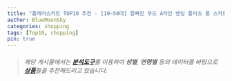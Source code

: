 ```yaml
---
title: "플레어스커트 TOP10 추천 - [10~50대] 잘빠진 무드 A라인 밴딩 플리츠 롱 스커트"
author: BlueMoonSky
categories: shopping
tags: [Top10, shopping]
pin: true
---
```


> ###### 해당 게시물에서는 [**분석도구**](https://itemscout.io/)를 이용하여 **성별**, **연령별** 등의 데이터를 바탕으로 [**상품**](https://link.coupang.com/a/baae76)들을 추천해드리고 있습니다.

<html>
	<head>
		<link rel="stylesheet" href="https://stackpath.bootstrapcdn.com/bootstrap/4.3.1/css/bootstrap.min.css">
		<style>
			.product-container {
				width: 230px;
				margin-right: 50px;
			}

			.product-container h6 a {
				text-decoration: none; /* 링크 밑줄 제거 */
				display: block; /* block 요소로 만들어 넓이 제한 가능하게 함 */
				white-space: nowrap; /* 줄바꿈 없음 */
				overflow: hidden; /* 내용이 넘치면 숨김 */
				text-overflow: ellipsis; /* 넘치는 텍스트를 ...으로 표시 */
			}

			.product-container img {
				width: 100%;
			}

			.product-list {
				display: flex;
			}
			.product-container .product-price {
				font-size: 18px; /* 원하는 폰트 크기로 설정 */
			}
			.product-container .product-review {
				font-size: 15px; /* 원하는 폰트 크기로 설정 */
			}

		</style>
	</head>
	<body>
		<div class="container">
			<div class="row justify-content-center">
				<div class="product-list">
					<div class="product-container">
						<img src="https://thumbnail6.coupangcdn.com/thumbnails/remote/230x230ex/image/retail/images/79784996190699-11d9166c-9c28-4ac6-9961-58f13ba87d79.png" alt="상품 이미지">
						<h6><a href="#">여자 여성 뒷밴딩 플레어 치마 주름 스커트 여자 여성 뒷밴딩 플레어 치마 주름 스커트 여자 여성 뒷밴딩 플레어 치마 주름 스커트 여자 여성 뒷밴딩 플레어 치마 주름 스커트</a></h6>
						<b>24%</b>, <s>15,900원</s> 
						<span class="product-price" style="color:#cb1400"><b>15,430원</b></span>
						<br><span style="color:#FF9600"><b>⭐ 4.8</b></span>
						<span class="product-review">리뷰 4,085개</span>
					</div>
					<div class="product-container">
						<img src="https://thumbnail6.coupangcdn.com/thumbnails/remote/230x230ex/image/retail/images/3799839177162456-5776304e-39fa-47ec-a21f-a15005920d57.jpg" alt="상품 이미지">
						<h6><a href="#">[오버나인] 여자 여성 뒷밴딩 플레어 치마 주름 스커트</a></h6>
						<b>31%</b>, <s>15,900원</s> 
						<span class="product-price" style="color:#cb1400"><b>15,430원</b></span>
						<br><span style="color:#FF9600"><b>⭐ 4.8</b></span>
						<span class="product-review">리뷰 4,085개</span>
					</div>
				</div>
			</div>
		</div>

	<script src="https://code.jquery.com/jquery-3.3.1.slim.min.js"></script>
	<script src="https://stackpath.bootstrapcdn.com/bootstrap/4.3.1/js/bootstrap.min.js"></script>

	</body>
</html>

#### [1] [잘빠진 무드 A라인 밴딩 플리츠 롱 스커트](https://link.coupang.com/re/AFFSDP?lptag=AF5964186&subid=bluemoonsky6999&pageKey=2213059697&traceid=V0-153&itemId=6156670682&vendorItemId=73452889178)
![플레어스커트TOP1](https://thumbnail6.coupangcdn.com/thumbnails/remote/230x230ex/image/retail/images/79784996190699-11d9166c-9c28-4ac6-9961-58f13ba87d79.png){: width="220" height="220" .w-50 .left}
✅ 할 인 률 : **49%** ~~<del class="base-price"> 69,000  </del>원~~<br>
✅ 상품가격 : <span style="color:#cb1400"> **15,900원** </span><br>
✅ 상품평가 : ⭐⭐⭐<br>
✅ 리뷰수 : [174](https://link.coupang.com/re/AFFSDP?lptag=AF5964186&subid=bluemoonsky6999&pageKey=2213059697&traceid=V0-153&itemId=6156670682&vendorItemId=73452889178)<br>
<br>
[**👉  [상품 구매하기]**](https://link.coupang.com/re/AFFSDP?lptag=AF5964186&subid=bluemoonsky6999&pageKey=2213059697&traceid=V0-153&itemId=6156670682&vendorItemId=73452889178){: .left}
<br>
<br>
<br>

***

#### [2] [캐럿 여성 사계절 롱 플레어 스커트](https://link.coupang.com/re/AFFSDP?lptag=AF5964186&subid=bluemoonsky6999&pageKey=2092522816&traceid=V0-153&itemId=3554541827&vendorItemId=71540445158)
![플레어스커트TOP2](https://thumbnail6.coupangcdn.com/thumbnails/remote/230x230ex/image/retail/images/3799839177162456-5776304e-39fa-47ec-a21f-a15005920d57.jpg){: width="220" height="220" .w-50 .right}
✅ 할 인 률 : **24%** ~~<del class="base-price"> 52,610  </del>원~~<br>
✅ 상품가격 : <span style="color:#cb1400"> **19,580원** </span><br>
✅ 상품평가 : ⭐⭐⭐⭐⭐<br>
✅ 리 뷰 수 : [12](https://link.coupang.com/re/AFFSDP?lptag=AF5964186&subid=bluemoonsky6999&pageKey=2092522816&traceid=V0-153&itemId=3554541827&vendorItemId=71540445158)<br>
<br>
[**👉  [상품 구매하기]**](https://link.coupang.com/re/AFFSDP?lptag=AF5964186&subid=bluemoonsky6999&pageKey=2092522816&traceid=V0-153&itemId=3554541827&vendorItemId=71540445158){: .left}
<br>
<br>
<br>

***

#### [3] [네모 여성용 블링헵번 스커트](https://link.coupang.com/re/AFFSDP?lptag=AF5964186&subid=bluemoonsky6999&pageKey=1476901468&traceid=V0-153&itemId=2537856292&vendorItemId=74411872879)
![플레어스커트TOP3](https://thumbnail10.coupangcdn.com/thumbnails/remote/230x230ex/image/vendor_inventory/7360/143914df5ebb2dee57cd65cf8c3974433fbd6ae4ffca3c12fd56b66defdc.jpg){: width="220" height="220" .w-50 .left}
✅ 할 인 률 : **0%** <br>
✅ 상품가격 : <span style="color:#cb1400"> **22,900원** </span><br>
✅ 상품평가 : ⭐⭐⭐⭐<br>
✅ 리 뷰 수 : [2588](https://link.coupang.com/re/AFFSDP?lptag=AF5964186&subid=bluemoonsky6999&pageKey=1476901468&traceid=V0-153&itemId=2537856292&vendorItemId=74411872879)<br>
<br>
[**👉  [상품 구매하기]**](https://link.coupang.com/re/AFFSDP?lptag=AF5964186&subid=bluemoonsky6999&pageKey=1476901468&traceid=V0-153&itemId=2537856292&vendorItemId=74411872879){: .left}
<br>
<br>
<br>

***

#### [4] [페이퍼먼츠 하이웨스트 주름 A라인 플레어 스커트 01213](https://link.coupang.com/re/AFFSDP?lptag=AF5964186&subid=bluemoonsky6999&pageKey=6281662234&traceid=V0-153&itemId=12902116864&vendorItemId=80167067983)
![플레어스커트TOP4](https://thumbnail10.coupangcdn.com/thumbnails/remote/230x230ex/image/retail/images/2022/01/11/15/4/1bac2d49-503e-4673-ab9f-a4da37241dfc.jpg){: width="220" height="220" .w-50 .right}
✅ 할 인 률 : **2%** ~~<del class="base-price"> 60,000  </del>원~~<br>
✅ 상품가격 : <span style="color:#cb1400"> **38,300원** </span><br>
✅ 상품평가 : ⭐⭐⭐⭐⭐<br>
✅ 리 뷰 수 : [22](https://link.coupang.com/re/AFFSDP?lptag=AF5964186&subid=bluemoonsky6999&pageKey=6281662234&traceid=V0-153&itemId=12902116864&vendorItemId=80167067983)<br>
<br>
[**👉  [상품 구매하기]**](https://link.coupang.com/re/AFFSDP?lptag=AF5964186&subid=bluemoonsky6999&pageKey=6281662234&traceid=V0-153&itemId=12902116864&vendorItemId=80167067983){: .left}
<br>
<br>
<br>

***

#### [6] [린다샵 오키쳐 플레어 롱 스커트 SK3565K13](https://link.coupang.com/re/AFFSDP?lptag=AF5964186&subid=bluemoonsky6999&pageKey=5262709277&traceid=V0-153&itemId=7481443998&vendorItemId=74772285062)
![플레어스커트TOP6](https://thumbnail7.coupangcdn.com/thumbnails/remote/230x230ex/image/rs_quotation_api/uem1cq2q/6ca70e9f948748e5aa44afb2b4d4d912.jpg){: width="220" height="220" .w-50 .right}
✅ 할 인 률 : **44%** ~~<del class="base-price"> 50,500  </del>원~~<br>
✅ 상품가격 : <span style="color:#cb1400"> **19,720원** </span><br>
✅ 상품평가 : ⭐⭐⭐⭐<br>
✅ 리 뷰 수 : [113](https://link.coupang.com/re/AFFSDP?lptag=AF5964186&subid=bluemoonsky6999&pageKey=5262709277&traceid=V0-153&itemId=7481443998&vendorItemId=74772285062)<br>
<br>
[**👉  [상품 구매하기]**](https://link.coupang.com/re/AFFSDP?lptag=AF5964186&subid=bluemoonsky6999&pageKey=5262709277&traceid=V0-153&itemId=7481443998&vendorItemId=74772285062){: .left}
<br>
<br>
<br>

***

#### [7] [ELLE PARIS 여성용 핀턱 플레어 밴딩 스커트](https://link.coupang.com/re/AFFSDP?lptag=AF5964186&subid=bluemoonsky6999&pageKey=6711243656&traceid=V0-153&itemId=15581541588&vendorItemId=82800597328)
![플레어스커트TOP7](https://thumbnail6.coupangcdn.com/thumbnails/remote/230x230ex/image/retail/images/7716989756544688-89a19d37-c8db-4668-966c-f5c62998fef9.jpg){: width="220" height="220" .w-50 .left}
✅ 할 인 률 : **42%** ~~<del class="base-price"> 68,860  </del>원~~<br>
✅ 상품가격 : <span style="color:#cb1400"> **23,360원** </span><br>
✅ 상품평가 : ⭐⭐⭐⭐⭐<br>
✅ 리 뷰 수 : [13](https://link.coupang.com/re/AFFSDP?lptag=AF5964186&subid=bluemoonsky6999&pageKey=6711243656&traceid=V0-153&itemId=15581541588&vendorItemId=82800597328)<br>
<br>
[**👉  [상품 구매하기]**](https://link.coupang.com/re/AFFSDP?lptag=AF5964186&subid=bluemoonsky6999&pageKey=6711243656&traceid=V0-153&itemId=15581541588&vendorItemId=82800597328){: .left}
<br>
<br>
<br>

***

#### [8] [춘게엘 2023시즌 A라인 스커트 리본포인트 슬림 튜닉 롱스커트 r016](https://link.coupang.com/re/AFFSDP?lptag=AF5964186&subid=bluemoonsky6999&pageKey=7138483264&traceid=V0-153&itemId=17917483020&vendorItemId=85080314953)
![플레어스커트TOP8](https://thumbnail8.coupangcdn.com/thumbnails/remote/230x230ex/image/vendor_inventory/0a2e/23b44376348a9934bc64372852b1e6460171223664de28c2c82ee88157e1.png){: width="220" height="220" .w-50 .right}
✅ 할 인 률 : **3%** ~~<del class="base-price"> 13,900  </del>원~~<br>
✅ 상품가격 : <span style="color:#cb1400"> **25,800원** </span><br>
✅ 상품평가 : ⭐⭐⭐⭐<br>
✅ 리 뷰 수 : [1272](https://link.coupang.com/re/AFFSDP?lptag=AF5964186&subid=bluemoonsky6999&pageKey=7138483264&traceid=V0-153&itemId=17917483020&vendorItemId=85080314953)<br>
<br>
[**👉  [상품 구매하기]**](https://link.coupang.com/re/AFFSDP?lptag=AF5964186&subid=bluemoonsky6999&pageKey=7138483264&traceid=V0-153&itemId=17917483020&vendorItemId=85080314953){: .left}
<br>
<br>
<br>

***

#### [10] [[오버나인] 여자 여성 뒷밴딩 플레어 치마 주름 스커트](https://link.coupang.com/re/AFFSDP?lptag=AF5964186&subid=bluemoonsky6999&pageKey=7575840614&traceid=V0-153&itemId=19988879332&vendorItemId=87086863868)
![플레어스커트TOP10](https://thumbnail9.coupangcdn.com/thumbnails/remote/230x230ex/image/vendor_inventory/9f2e/294e2cb2501b59378a7248d592eefcbb7a5f07bdce25560e82851468595b.jpg){: width="220" height="220" .w-50 .right}
✅ 할 인 률 : **56%** ~~<del class="base-price"> 87,600  </del>원~~<br>
✅ 상품가격 : <span style="color:#cb1400"> **19,800원** </span><br>
✅ 상품평가 : ⭐⭐⭐⭐⭐<br>
✅ 리 뷰 수 : [31](https://link.coupang.com/re/AFFSDP?lptag=AF5964186&subid=bluemoonsky6999&pageKey=7575840614&traceid=V0-153&itemId=19988879332&vendorItemId=87086863868)<br>
<br>
[**👉  [상품 구매하기]**](https://link.coupang.com/re/AFFSDP?lptag=AF5964186&subid=bluemoonsky6999&pageKey=7575840614&traceid=V0-153&itemId=19988879332&vendorItemId=87086863868){: .left}
<br>
<br>
<br>

***
<br><br>[💦 💦 💦 파트너스 활동을 통해 일정액의 수수료를 제공받을 수 있습니다](https://link.coupang.com/a/baae76){: .center}
